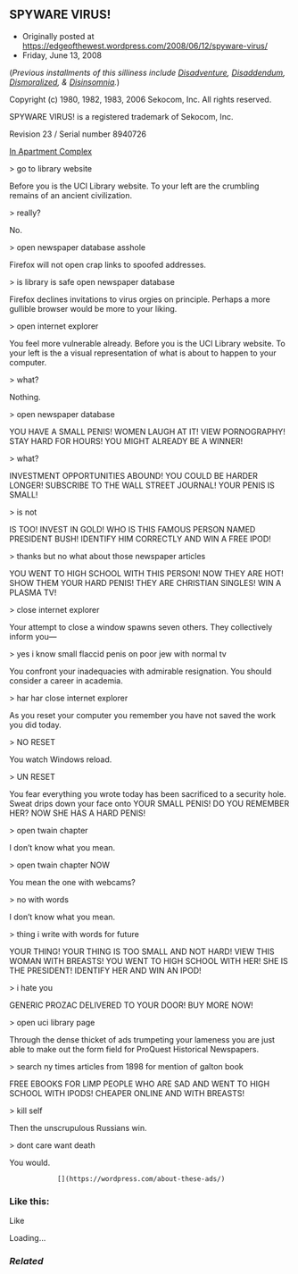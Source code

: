 ## SPYWARE VIRUS!

 * Originally posted at https://edgeofthewest.wordpress.com/2008/06/12/spyware-virus/
 * Friday, June 13, 2008

(_Previous installments of this silliness include [Disadventure](http://acephalous.typepad.com/acephalous/2006/04/disadventure.html), [Disaddendum](http://acephalous.typepad.com/acephalous/2006/04/disaddendum.html), [Dismoralized](http://acephalous.typepad.com/acephalous/2006/04/dismoralized.html), & [Disinsomnia](http://acephalous.typepad.com/acephalous/2006/08/disinsomnia.html)._)

Copyright (c) 1980, 1982, 1983, 2006 Sekocom, Inc.  All rights reserved.  

SPYWARE VIRUS! is a registered trademark of Sekocom, Inc.  

Revision 23 / Serial number 8940726

[In Apartment Complex](http://upload.wikimedia.org/wikipedia/en/c/ce/Zork\_screenshot.png)

&gt; go to library website

Before you is the UCI Library website.  To your left are the crumbling remains of an ancient civilization.

&gt; really?

No.

&gt; open newspaper database asshole

Firefox will not open crap links to spoofed addresses.

&gt; is library is safe open newspaper database

Firefox declines invitations to virus orgies on principle.  Perhaps a more gullible browser would be more to your liking.

&gt; open internet explorer

You feel more vulnerable already.  Before you is the UCI Library website.  To your left is the a visual representation of what is about to happen to your computer.

&gt; what?

Nothing.

&gt; open newspaper database

YOU HAVE A SMALL PENIS!  WOMEN LAUGH AT IT!  VIEW PORNOGRAPHY!  STAY HARD FOR HOURS!  YOU MIGHT ALREADY BE A WINNER!

&gt; what?

INVESTMENT OPPORTUNITIES ABOUND!  YOU COULD BE HARDER LONGER!  SUBSCRIBE TO THE WALL STREET JOURNAL!  YOUR PENIS IS SMALL!

&gt; is not

IS TOO!  INVEST IN GOLD!  WHO IS THIS FAMOUS PERSON NAMED PRESIDENT BUSH!  IDENTIFY HIM CORRECTLY AND WIN A FREE IPOD!

&gt; thanks but no what about those newspaper articles

YOU WENT TO HIGH SCHOOL WITH THIS PERSON!  NOW THEY ARE HOT!  SHOW THEM YOUR HARD PENIS!  THEY ARE CHRISTIAN SINGLES!  WIN A PLASMA TV!

&gt; close internet explorer

Your attempt to close a window spawns seven others.  They collectively inform you—

&gt; yes i know small flaccid penis on poor jew with normal tv

You confront your inadequacies with admirable resignation.  You should consider a career in academia.

&gt; har har close internet explorer

As you reset your computer you remember you have not saved the work you did today.

&gt; NO RESET

You watch Windows reload.

&gt; UN RESET

You fear everything you wrote today has been sacrificed to a security hole.  Sweat drips down your face onto YOUR SMALL PENIS!  DO YOU REMEMBER HER?  NOW SHE HAS A HARD PENIS!

&gt; open twain chapter

I don’t know what you mean.

&gt; open twain chapter NOW

You mean the one with webcams?

&gt; no with words

I don’t know what you mean.

&gt; thing i write with words for future

YOUR THING!  YOUR THING IS TOO SMALL AND NOT HARD!  VIEW THIS WOMAN WITH BREASTS!  YOU WENT TO HIGH SCHOOL WITH HER!  SHE IS THE PRESIDENT!  IDENTIFY HER AND WIN AN IPOD!

&gt; i hate you

GENERIC PROZAC DELIVERED TO YOUR DOOR!  BUY MORE NOW!

&gt; open uci library page

Through the dense thicket of ads trumpeting your lameness you are just able to make out the form field for ProQuest Historical Newspapers.

&gt; search ny times articles from 1898 for mention of galton book

FREE EBOOKS FOR LIMP PEOPLE WHO ARE SAD AND WENT TO HIGH SCHOOL WITH IPODS!  CHEAPER ONLINE AND WITH BREASTS!

&gt; kill self

Then the unscrupulous Russians win.

&gt; dont care want death

You would.

		

			

				[](https://wordpress.com/about-these-ads/)
				

					
				

			

		

### Like this:

Like

 
Loading...

[]()

### _Related_

